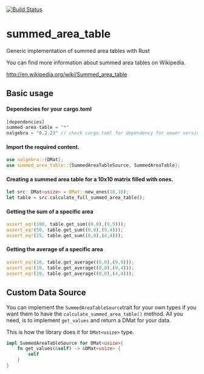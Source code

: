 [![Build Status](https://travis-ci.org/forgemo/summed_area_table.svg?branch=master)](https://travis-ci.org/forgemo/summed_area_table)

# summed_area_table
Generic implementation of summed area tables with Rust

You can find more information about summed area tables on Wikipedia.

http://en.wikipedia.org/wiki/Summed_area_table

## Basic usage

#### Dependecies for your cargo.toml

```rust
[dependencies]
summed-area-table = "*"
nalgebra = "0.2.23" // check cargo.toml for dependency for newer version  
```

#### Import the required content.

```rust
use nalgebra::{DMat};
use summed_area_table::{SummedAreaTableSource, SummedAreaTable};
```

#### Creating a summed area table for a 10x10 matrix filled with ones.

```rust
let src: DMat<usize> = DMat::new_ones(10,10);
let table = src.calculate_full_summed_area_table();
```

#### Getting the sum of a specific area

```rust
assert_eq!(100, table.get_sum((0,0),(9,9)));
assert_eq!(50, table.get_sum((0,0),(9,4)));
assert_eq!(25, table.get_sum((0,0),(4,4)));
```

#### Getting the average of a specific area

```rust
assert_eq!(10, table.get_average((0,0),(9,9)));
assert_eq!(10, table.get_average((0,0),(9,4)));
assert_eq!(10, table.get_average((0,0),(4,4)));
```

## Custom Data Source

You can implement the `SummedAreaTableSource`trait for your own types if you want them to have the `calculate_summed_area_table()` method. All you need, is to implement `get_values` and return a DMat<usize> for your data. 

This is how the library does it for `DMat<usize>` type.

```rust
impl SummedAreaTableSource for DMat<usize>{
	fn get_values(&self) -> &DMat<usize> {
		self
	}
}
```
